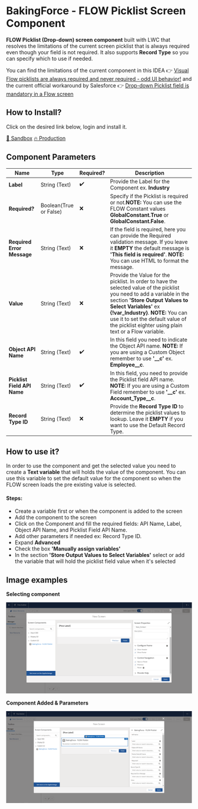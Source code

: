 # BakingForce - FLOW Picklist Screen Component

**FLOW Picklist (Drop-down) screen component** built with LWC that resolves the limitations of the current screen picklist that is always required even though your field is not required. It also supports **Record Type** so you can specify which to use if needed.

You can find the limitations of the current component in this IDEA 👉 [Visual Flow picklists are always required and never required - odd UI behavior!](https://trailblazer.salesforce.com/ideaView?id=08730000000l5LcAAI) and the current official workaround by Salesforce 👉 [Drop-down Picklist field is mandatory in a Flow screen](https://help.salesforce.com/articleView?id=000312510&type=1&mode=1)

## How to Install?

Click on the desired link below, login and install it.

[🌊 Sandbox](https://test.salesforce.com/packaging/installPackage.apexp?p0=04t5Y000001imjw)
[🔥 Production](https://login.salesforce.com/packaging/installPackage.apexp?p0=04t5Y000001imjw)

## Component Parameters

| Name                    | Type                   | Required? | Description                                                                                                                                                                                                                                                                                                            |
|-------------------------|------------------------|-----------|------------------------------------------------------------------------------------------------------------------------------------------------------------------------------------------------------------------------------------------------------------------------------------------------------------------------|
| **Label**                   | String (Text)          |     ✔️     | Provide the Label for the Component ex. **Industry**                                                                                                                                                                                                                                                                   |
| **Required?**               | Boolean(True or False) |     ❌     | Specify if the Picklist is required or not.**NOTE:** You can use the FLOW Constant values **GlobalConstant.True** or **GlobalConstant.False**.                                                                                                                                                                      |
| **Required Error Message**  | String (Text)          |     ❌     | If the field is required, here you can provide the Required validation message. If you leave it **EMPTY** the default message is **'This field is required'**. **NOTE:** You can use HTML to format the message.                                                                                                       |
| **Value**                   | String (Text)          |     ❌     | Provide the Value for the picklist. In order to have the selected value of the picklist you need to add a variable in the section **'Store Output Values to Select Variables'** ex **{!var_Industry}**. **NOTE:** You can use it to set the default value of the picklist eighter using plain text or a Flow variable. |
| **Object API Name**         | String (Text)          |     ✔️     | In this field you need to indicate the Object API name. **NOTE:** If you are using a Custom Object remember to use **'__c'** ex. **Employee__c**.                                                                                                                                                                      |
| **Picklist Field API Name** | String (Text)          |     ✔️     | In this field, you need to provide the Picklist field API name. **NOTE:** If you are using a Custom Field remember to use **'__c'** ex. **Account_Type__c**.                                                                                                                                                           |
| **Record Type ID**          | String (Text)          |     ❌     | Provide the **Record Type ID** to determine the picklist values to lookup. Leave it **EMPTY** if you want to use the Default Record Type.                                                                                                                                                                           |
## How to use it?

In order to use the component and get the selected value you need to create a **Text variable** that will holds the value of the component. You can use this variable to set the default value for the component so when the FLOW screen loads the pre existing value is selected.

#### Steps:
- Create a variable first or when the component is added to the screen
- Add the component to the screen
- Click on the Component and fill the required fields: API Name, Label, Object API Name, and Picklist Field API Name.
- Add other parameters if needed ex: Record Type ID.
- Expand **Advanced**
- Check the box **'Manually assign variables'**
- In the section **'Store Output Values to Select Variables'** select or add the variable that will hold the picklist field value when it's selected

## Image examples

**Selecting component**

![alt text](https://github.com/baking-force/flow-picklist-screen-component/raw/master/example-resources/1.png "Component")

**Component Added & Parameters**

![alt text](https://github.com/baking-force/flow-picklist-screen-component/raw/master/example-resources/2.png "Component Added & Parameters")